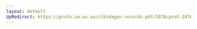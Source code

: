 ```yaml
---
layout: default
UpRedirect: https://pruto.im.uu.se/riksdagen-records-pdf/1876/prot-1876--fk--013/prot-1876--fk--013_006.pdf
---
```

